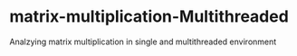 # matrix-multiplication-Multithreaded
Analzying matrix multiplication in single and multithreaded environment
